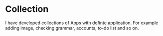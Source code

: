 # Collection
I have developed collections of Apps with definte application. 
For example adding image, checking grammar, accounts, to-do list and so on. 



